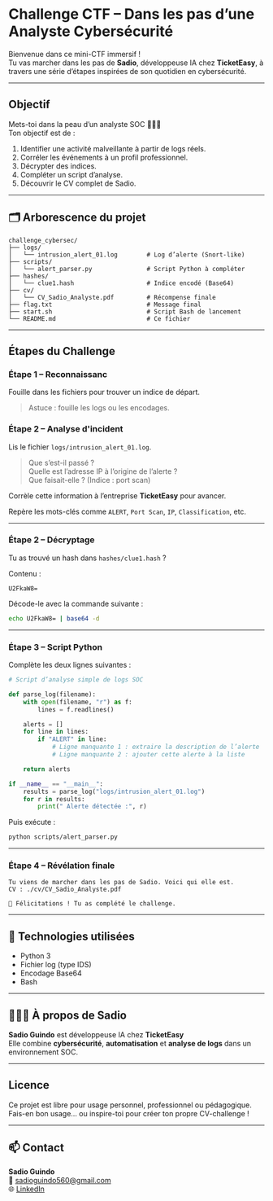 # Challenge CTF – Dans les pas d’une Analyste Cybersécurité

Bienvenue dans ce mini-CTF immersif !  
Tu vas marcher dans les pas de **Sadio**, développeuse IA chez **TicketEasy**, à travers une série d’étapes inspirées de son quotidien en cybersécurité.

---

##  Objectif

Mets-toi dans la peau d’un analyste SOC 👩🏽‍💻  
Ton objectif est de :
1. Identifier une activité malveillante à partir de logs réels.
2. Corréler les événements à un profil professionnel.
3. Décrypter des indices.
4. Compléter un script d’analyse.
5. Découvrir le CV complet de Sadio.

---

## 🗂️ Arborescence du projet

```text
challenge_cybersec/
├── logs/
│   └── intrusion_alert_01.log        # Log d’alerte (Snort-like)
├── scripts/
│   └── alert_parser.py               # Script Python à compléter
├── hashes/
│   └── clue1.hash                    # Indice encodé (Base64)
├── cv/
│   └── CV_Sadio_Analyste.pdf         # Récompense finale
├── flag.txt                          # Message final
├── start.sh                          # Script Bash de lancement 
└── README.md                         # Ce fichier
```

---

## Étapes du Challenge

### Étape 1 – Reconnaissanc

Fouille dans les fichiers pour trouver un indice de départ.

> Astuce : fouille les logs ou les encodages.

###  Étape 2 – Analyse d'incident

Lis le fichier `logs/intrusion_alert_01.log`.

> Que s’est-il passé ?  
> Quelle est l’adresse IP à l’origine de l’alerte ?  
> Que faisait-elle ? (Indice : port scan)

Corrèle cette information à l’entreprise **TicketEasy** pour avancer.

Repère les mots-clés comme `ALERT`, `Port Scan`, `IP`, `Classification`, etc.


---

###  Étape 2 – Décryptage

Tu as trouvé un hash dans `hashes/clue1.hash` ?

Contenu :

```text
U2FkaW8=
```

Décode-le avec la commande suivante :

```bash
echo U2FkaW8= | base64 -d
```



---

### Étape 3 – Script Python

Complète les deux lignes suivantes :

```python
# Script d’analyse simple de logs SOC

def parse_log(filename):
    with open(filename, "r") as f:
        lines = f.readlines()

    alerts = []
    for line in lines:
        if "ALERT" in line:
            # Ligne manquante 1 : extraire la description de l’alerte
            # Ligne manquante 2 : ajouter cette alerte à la liste

    return alerts

if __name__ == "__main__":
    results = parse_log("logs/intrusion_alert_01.log")
    for r in results:
        print(" Alerte détectée :", r)
```

Puis exécute :

```bash
python scripts/alert_parser.py
```

---

###  Étape 4 – Révélation finale

```text
Tu viens de marcher dans les pas de Sadio. Voici qui elle est.
CV : ./cv/CV_Sadio_Analyste.pdf

🎉 Félicitations ! Tu as complété le challenge.
```

---

## 🧠 Technologies utilisées

- Python 3
- Fichier log (type IDS)
- Encodage Base64
- Bash

---

## 👩🏽‍💻 À propos de Sadio

**Sadio Guindo** est développeuse IA chez **TicketEasy**  
Elle combine **cybersécurité**, **automatisation** et **analyse de logs** dans un environnement SOC.

---

##  Licence

Ce projet est libre pour usage personnel, professionnel ou pédagogique.
Fais-en bon usage… ou inspire-toi pour créer ton propre CV-challenge !

---

## 📫 Contact

**Sadio Guindo**  
📧 sadioguindo560@gmail.com  
🌐 [LinkedIn](https://www.linkedin.com/in/sadioguindo) 
